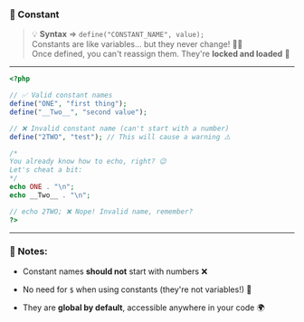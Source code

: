 
### 🧱 Constant

> 💡 **Syntax** => `define("CONSTANT_NAME", value);`  
> Constants are like variables... but they never change! 🚫🌀  
> Once defined, you can't reassign them. They're **locked and loaded** 🔐

---

```php
<?php

// ✅ Valid constant names
define("ONE", "first thing");
define("__Two__", "second value");

// ❌ Invalid constant name (can't start with a number)
define("2TWO", "test"); // This will cause a warning ⚠️

/*
You already know how to echo, right? 😉
Let's cheat a bit:
*/
echo ONE . "\n";
echo __Two__ . "\n";

// echo 2TWO; ❌ Nope! Invalid name, remember?
?>
````

---

### 📘 Notes:

- Constant names **should not** start with numbers ❌
    
- No need for `$` when using constants (they're not variables!) 🧠
    
- They are **global by default**, accessible anywhere in your code 🌍
